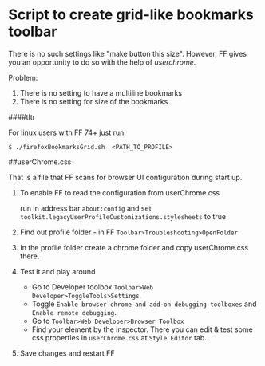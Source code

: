 # Script to create grid-like bookmarks toolbar

There is no such settings like "make button this size".
However, FF gives you an opportunity to do so with the help of *userchrome*.

Problem:
1. There is no setting to have a multiline bookmarks
2. There is no setting for size of the bookmarks

####tltr

For linux users with FF 74+ just run: 

`$ ./firefoxBookmarksGrid.sh  <PATH_TO_PROFILE>`

##userChrome.css 

That is a file that FF scans for browser UI configuration during start up.

1. To enable FF to read the configuration from userChrome.css
    
    run in address bar `about:config` 
    and set `toolkit.legacyUserProfileCustomizations.stylesheets` to true

2. Find out profile folder - in FF `Toolbar>Troubleshooting>OpenFolder`
 
3. In the profile folder create a chrome folder and copy userChrome.css there.

3. Test it and play around

    - Go to Developer toolbox 
    `Toolbar>Web Developer>ToggleTools>Settings`.
    - Toggle 
    `Enable browser chrome and add-on debugging toolboxes` and
    `Enable remote debugging`. 
    - Go to `Toolbar>Web Developer>Browser Toolbox`
    - Find your element by the inspector.
    There you can edit & test some css properties in `userChrome.css` at `Style Editor` tab.
     
4. Save changes and restart FF




